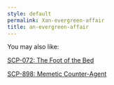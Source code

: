 ```yaml
---
style: default
permalink: Xan-evergreen-affair
title: an-evergreen-affair
---
```

You may also like:

[SCP-072: The Foot of the Bed](http://scp-wiki.net/scp-072)

[SCP-898: Memetic Counter-Agent](http://scp-wiki.net/scp-898)
